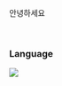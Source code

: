 
  안녕하세요
  
  <br/>
  

  ### Language
  <!--Python-->
  <img src="https://img.shields.io/badge/Python-3776AB?style=flat-square&logo=Python&logoColor=white"/>
  
  <br/>
  
 
  <br/>
  

  
</div>

<!--
** ** is a ✨ _special_ ✨ repository because its `README.md` (this file) appears on your GitHub profile.


-->
